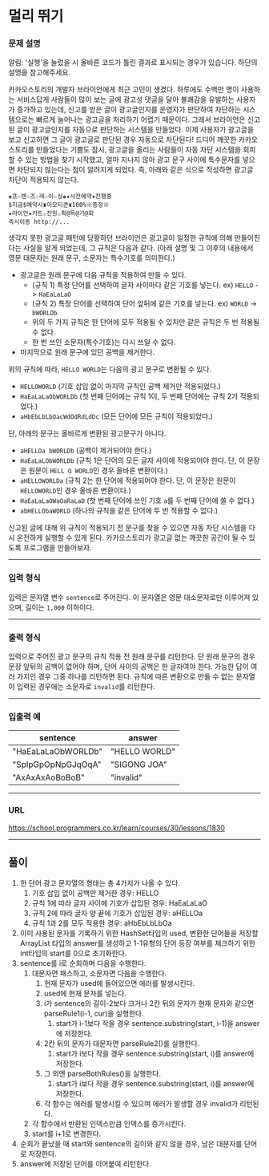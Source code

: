 # 멀리 뛰기

### 문제 설명

알림: '실행'을 눌렀을 시 올바른 코드가 틀린 결과로 표시되는 경우가 있습니다. 하단의 설명을 참고해주세요.

카카오스토리의 개발자 브라이언에게 최근 고민이 생겼다. 하루에도 수백만 명이 사용하는 서비스답게 사람들이 많이 보는 글에 광고성 댓글을 달아 불쾌감을 유발하는 사용자가 증가하고 있는데, 신고를 받은 글이 광고글인지를 운영자가 판단하여 차단하는 시스템으로는 빠르게 늘어나는 광고글을 처리하기 어렵기 때문이다. 그래서 브라이언은 신고된 글이 광고글인지를 자동으로 판단하는 시스템을 만들었다. 이제 사용자가 광고글을 보고 신고하면 그 글이 광고글로 판단된 경우 자동으로 차단된다! 드디어 깨끗한 카카오스토리를 만들었다는 기쁨도 잠시, 광고글을 올리는 사람들이 자동 차단 시스템을 회피할 수 있는 방법을 찾기 시작했고, 얼마 지나지 않아 광고 문구 사이에 특수문자를 넣으면 차단되지 않는다는 점이 알려지게 되었다. 즉, 아래와 같은 식으로 작성하면 광고글 차단이 적용되지 않는다.

```
♚프☆렌☆즈☆레☆이☆싱♚★사전예약★진행중
$지금$예약시♜이모티콘♜100%※증정※
★라이언★카트♨전원♨획@득@기@회
즉시이동 http://...
```

생각지 못한 광고글 패턴에 당황하던 브라이언은 광고글이 일정한 규칙에 의해 만들어진다는 사실을 알게 되었는데, 그 규칙은 다음과 같다.
(아래 설명 및 그 이후의 내용에서 영문 대문자는 원래 문구, 소문자는 특수기호를 의미한다.)

- 광고글은 원래 문구에 다음 규칙을 적용하여 만들 수 있다.
  - (규칙 1) 특정 단어를 선택하여 글자 사이마다 같은 기호를 넣는다. ex) `HELLO` -> `HaEaLaLaO`
  - (규칙 2) 특정 단어를 선택하여 단어 앞뒤에 같은 기호를 넣는다. ex) `WORLD` -> `bWORLDb`
  - 위의 두 가지 규칙은 한 단어에 모두 적용될 수 있지만 같은 규칙은 두 번 적용될 수 없다.
  - 한 번 쓰인 소문자(특수기호)는 다시 쓰일 수 없다.
- 마지막으로 원래 문구에 있던 공백을 제거한다.

위의 규칙에 따라, `HELLO WORLD`는 다음의 광고 문구로 변환될 수 있다.

- `HELLOWORLD` (기호 삽입 없이 마지막 규칙인 공백 제거만 적용되었다.)
- `HaEaLaLaObWORLDb` (첫 번째 단어에는 규칙 1이, 두 번째 단어에는 규칙 2가 적용되었다.)
- `aHbEbLbLbOacWdOdRdLdDc` (모든 단어에 모든 규칙이 적용되었다.)

단, 아래의 문구는 올바르게 변환된 광고문구가 아니다.

- `aHELLOa bWORLDb` (공백이 제거되어야 한다.)
- `HaEaLaLObWORLDb` (규칙 1은 단어의 모든 글자 사이에 적용되어야 한다. 단, 이 문장은 원문이 `HELL O WORLD`인 경우 올바른 변환이다.)
- `aHELLOWORLDa` (규칙 2는 한 단어에 적용되어야 한다. 단, 이 문장은 원문이 `HELLOWORLD`인 경우 올바른 변환이다.)
- `HaEaLaLaOWaOaRaLaD` (첫 번째 단어에 쓰인 기호 `a`를 두 번째 단어에 쓸 수 없다.)
- `abHELLObaWORLD` (하나의 규칙을 같은 단어에 두 번 적용할 수 없다.)

신고된 글에 대해 위 규칙이 적용되기 전 문구를 찾을 수 있으면 자동 차단 시스템을 다시 온전하게 실행할 수 있게 된다. 카카오스토리가 광고글 없는 깨끗한 공간이 될 수 있도록 프로그램을 만들어보자.

-----------
### 입력 형식

입력은 문자열 변수 `sentence`로 주어진다. 이 문자열은 영문 대소문자로만 이루어져 있으며, 길이는 `1,000` 이하이다.

-----------
### 출력 형식

입력으로 주어진 광고 문구의 규칙 적용 전 원래 문구를 리턴한다. 단 원래 문구의 경우 문장 앞뒤의 공백이 없어야 하며, 단어 사이의 공백은 한 글자여야 한다. 가능한 답이 여러 가지인 경우 그중 하나를 리턴하면 된다. 규칙에 따른 변환으로 만들 수 없는 문자열이 입력된 경우에는 소문자로 `invalid`를 리턴한다.

-----------
### 입출력 예

| sentence           | answer        |
|--------------------|---------------|
| "HaEaLaLaObWORLDb" | "HELLO WORLD" |
| "SpIpGpOpNpGJqOqA" | "SIGONG JOA"  |
| "AxAxAxAoBoBoB"    | "invalid"     |

-----------
### URL

https://school.programmers.co.kr/learn/courses/30/lessons/1830

-----------
## 풀이
1. 한 단어 광고 문자열의 형태는 총 4가지가 나올 수 있다.
   1. 기호 삽입 없이 공백만 제거한 경우: HELLO
   2. 규칙 1에 따라 글자 사이에 기호가 삽입된 경우: HaEaLaLaO
   3. 규칙 2에 따라 글자 양 끝에 기호가 삽입된 경우: aHELLOa
   4. 규칙 1과 2를 모두 적용한 경우: aHbEbLbLbOa
2. 이미 사용된 문자를 기록하기 위한 HashSet<Character>타입의 used, 변환한 단어들을 저장할 ArrayList<String> 타입의 answer를 생성하고 1-1유형의 단어 등장 여부를 체크하기 위한 int타입의 start를 0으로 초기화한다.
3. sentence를 i로 순회하며 다음을 수행한다.
   1. 대문자면 패스하고, 소문자면 다음을 수행한다.
      1. 현재 문자가 used에 들어있으면 에러를 발생시킨다.
      2. used에 현재 문자를 넣는다.
      3. i가 sentence의 길이-2보다 크거나 2칸 뒤의 문자가 현재 문자와 같으면 parseRule1(i-1, cur)을 실행한다.
         1. start가 i-1보다 작을 경우 sentence.substring(start, i-1)을 answer에 저장한다.
      4. 2칸 뒤의 문자가 대문자면 parseRule2()를 실행한다.
         1. start가 i보다 작을 경우 sentence.substring(start, i)를 answer에 저장한다.
      5. 그 외엔 parseBothRules()을 실행한다.
         1. start가 i보다 작을 경우 sentence.substring(start, i)를 answer에 저장한다.
      6. 각 함수는 에러를 발생시킬 수 있으며 에러가 발생할 경우 invalid가 리턴된다.
   2. 각 함수에서 반환된 인덱스만큼 인덱스를 증가시킨다.
   3. start를 i+1로 변경한다.
4. 순회가 끝났을 때 start와 sentence의 길이와 같지 않을 경우, 남은 대문자를 단어로 저장한다.
5. answer에 저장된 단어를 이어붙여 리턴한다.